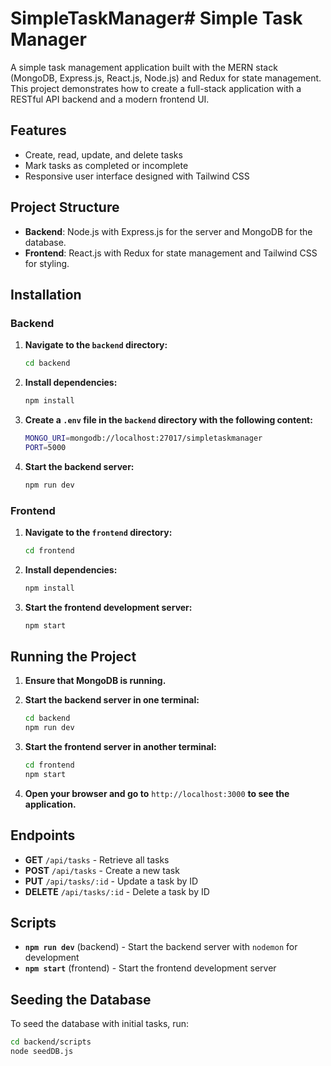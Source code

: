 # SimpleTaskManager# Simple Task Manager

A simple task management application built with the MERN stack (MongoDB, Express.js, React.js, Node.js) and Redux for state management. This project demonstrates how to create a full-stack application with a RESTful API backend and a modern frontend UI.

## Features

- Create, read, update, and delete tasks
- Mark tasks as completed or incomplete
- Responsive user interface designed with Tailwind CSS

## Project Structure

- **Backend**: Node.js with Express.js for the server and MongoDB for the database.
- **Frontend**: React.js with Redux for state management and Tailwind CSS for styling.

## Installation

### Backend

1. **Navigate to the `backend` directory:**

    ```bash
    cd backend
    ```

2. **Install dependencies:**

    ```bash
    npm install
    ```

3. **Create a `.env` file in the `backend` directory with the following content:**

    ```bash
    MONGO_URI=mongodb://localhost:27017/simpletaskmanager
    PORT=5000
    ```

4. **Start the backend server:**

    ```bash
    npm run dev
    ```

### Frontend

1. **Navigate to the `frontend` directory:**

    ```bash
    cd frontend
    ```

2. **Install dependencies:**

    ```bash
    npm install
    ```

3. **Start the frontend development server:**

    ```bash
    npm start
    ```

## Running the Project

1. **Ensure that MongoDB is running.**

2. **Start the backend server in one terminal:**

    ```bash
    cd backend
    npm run dev
    ```

3. **Start the frontend server in another terminal:**

    ```bash
    cd frontend
    npm start
    ```

4. **Open your browser and go to** `http://localhost:3000` **to see the application.**

## Endpoints

- **GET** `/api/tasks` - Retrieve all tasks
- **POST** `/api/tasks` - Create a new task
- **PUT** `/api/tasks/:id` - Update a task by ID
- **DELETE** `/api/tasks/:id` - Delete a task by ID

## Scripts

- **`npm run dev`** (backend) - Start the backend server with `nodemon` for development
- **`npm start`** (frontend) - Start the frontend development server

## Seeding the Database

To seed the database with initial tasks, run:

```bash
cd backend/scripts
node seedDB.js
